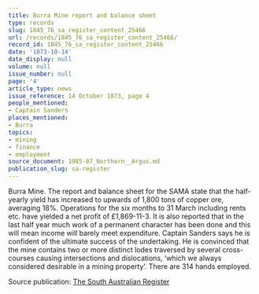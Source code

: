 ```yaml
---
title: Burra Mine report and balance sheet
type: records
slug: 1845_76_sa_register_content_25466
url: /records/1845_76_sa_register_content_25466/
record_id: 1845_76_sa_register_content_25466
date: '1873-10-14'
date_display: null
volume: null
issue_number: null
page: '4'
article_type: news
issue_reference: 14 October 1873, page 4
people_mentioned:
- Captain Sanders
places_mentioned:
- Burra
topics:
- mining
- finance
- employment
source_document: 1985-87_Northern__Argus.md
publication_slug: sa-register
---
```


Burra Mine.  The report and balance sheet for the SAMA state that the half-yearly yield has increased to upwards of 1,800 tons of copper ore, averaging 18%.  Operations for the six months to 31 March including rents etc. have yielded a net profit of £1,869-11-3.  It is also reported that in the last half year much work of a permanent character has been done and this will mean income will barely meet expenditure.  Captain Sanders says he is confident of the ultimate success of the undertaking.  He is convinced that the mine contains two or more distinct lodes traversed by several cross-courses causing intersections and dislocations, ‘which we always considered desirable in a mining property’.  There are 314 hands employed.

Source publication: [The South Australian Register](/publications/sa-register/)
